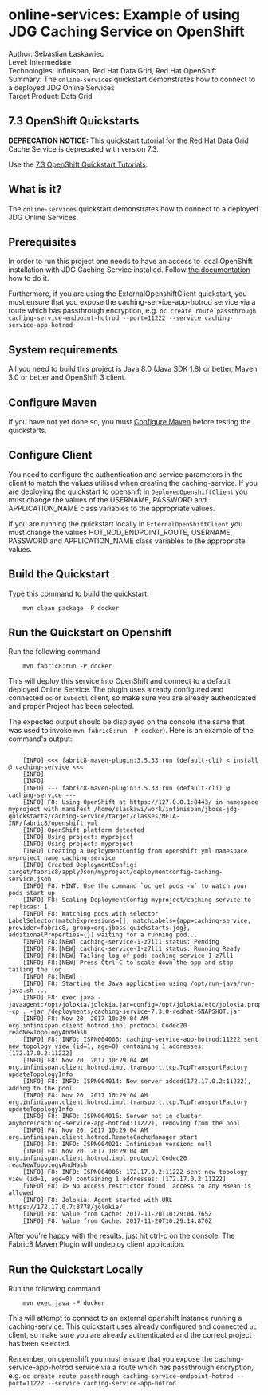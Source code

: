 online-services: Example of using JDG Caching Service on OpenShift
==================================================================
Author: Sebastian Łaskawiec  
Level: Intermediate  
Technologies: Infinispan, Red Hat Data Grid, Red Hat OpenShift  
Summary: The `online-services` quickstart demonstrates how to connect to a deployed JDG Online Services  
Target Product: Data Grid

7.3 OpenShift Quickstarts
-------------------------
**DEPRECATION NOTICE:** This quickstart tutorial for the Red Hat Data Grid Cache Service is deprecated with version 7.3.

Use the [7.3 OpenShift Quickstart Tutorials](../openshift/README.md).

What is it?
-----------

The `online-services` quickstart demonstrates how to connect to a deployed JDG Online Services.

Prerequisites
-------------

In order to run this project one needs to have an access to local OpenShift installation with JDG Caching Service installed. Follow [the documentation](https://github.com/jboss-container-images/jboss-dataservices-image) how to do it.

Furthermore, if you are using the ExternalOpenshiftClient quickstart, you must ensure that you expose the caching-service-app-hotrod
service via a route which has passthrough encryption, e.g. `oc create route passthrough caching-service-endpoint-hotrod --port=11222 --service caching-service-app-hotrod`

System requirements
-------------------

All you need to build this project is Java 8.0 (Java SDK 1.8) or better, Maven 3.0 or better and OpenShift 3 client.

Configure Maven
---------------

If you have not yet done so, you must [Configure Maven](https://github.com/jboss-developer/jboss-developer-shared-resources/blob/master/guides/CONFIGURE_MAVEN.md#configure-maven-to-build-and-deploy-the-quickstarts) before testing the quickstarts.

Configure Client
----------------

You need to configure the authentication and service parameters in the client to match the values utilised when creating the caching-service.
If you are deploying the quickstart to openshift in `DeployedOpenshiftClient` you must change the values of the USERNAME, PASSWORD and
APPLICATION_NAME class variables to the appropriate values.

If you are running the quickstart locally in `ExternalOpenShiftClient` you must change the values HOT_ROD_ENDPOINT_ROUTE, USERNAME, PASSWORD and
APPLICATION_NAME class variables to the appropriate values.

Build the Quickstart
--------------------

Type this command to build the quickstart:

        mvn clean package -P docker

Run the Quickstart on Openshift
------------------

Run the following command

        mvn fabric8:run -P docker

This will deploy this service into OpenShift and connect to a default deployed Online Service. The plugin uses already configured and connected
 `oc` or `kubectl` client, so make sure you are already authenticated and proper Project has been selected.

The expected output should be displayed on the console (the same that was used to invoke `mvn fabric8:run -P docker`).
Here is an example of the command's output:

        ...
        [INFO] <<< fabric8-maven-plugin:3.5.33:run (default-cli) < install @ caching-service <<<
        [INFO]
        [INFO]
        [INFO] --- fabric8-maven-plugin:3.5.33:run (default-cli) @ caching-service ---
        [INFO] F8: Using OpenShift at https://127.0.0.1:8443/ in namespace myproject with manifest /home/slaskawi/work/infinispan/jboss-jdg-quickstarts/caching-service/target/classes/META-INF/fabric8/openshift.yml
        [INFO] OpenShift platform detected
        [INFO] Using project: myproject
        [INFO] Using project: myproject
        [INFO] Creating a DeploymentConfig from openshift.yml namespace myproject name caching-service
        [INFO] Created DeploymentConfig: target/fabric8/applyJson/myproject/deploymentconfig-caching-service.json
        [INFO] F8: HINT: Use the command `oc get pods -w` to watch your pods start up
        [INFO] F8: Scaling DeploymentConfig myproject/caching-service to replicas: 1
        [INFO] F8: Watching pods with selector LabelSelector(matchExpressions=[], matchLabels={app=caching-service, provider=fabric8, group=org.jboss.quickstarts.jdg}, additionalProperties={}) waiting for a running pod...
        [INFO] F8:[NEW] caching-service-1-z7ll1 status: Pending
        [INFO] F8:[NEW] caching-service-1-z7ll1 status: Running Ready
        [INFO] F8:[NEW] Tailing log of pod: caching-service-1-z7ll1
        [INFO] F8:[NEW] Press Ctrl-C to scale down the app and stop tailing the log
        [INFO] F8:[NEW]
        [INFO] F8: Starting the Java application using /opt/run-java/run-java.sh ...
        [INFO] F8: exec java -javaagent:/opt/jolokia/jolokia.jar=config=/opt/jolokia/etc/jolokia.properties -cp . -jar /deployments/caching-service-7.3.0-redhat-SNAPSHOT.jar
        [INFO] F8: Nov 20, 2017 10:29:04 AM org.infinispan.client.hotrod.impl.protocol.Codec20 readNewTopologyAndHash
        [INFO] F8: INFO: ISPN004006: caching-service-app-hotrod:11222 sent new topology view (id=1, age=0) containing 1 addresses: [172.17.0.2:11222]
        [INFO] F8: Nov 20, 2017 10:29:04 AM org.infinispan.client.hotrod.impl.transport.tcp.TcpTransportFactory updateTopologyInfo
        [INFO] F8: INFO: ISPN004014: New server added(172.17.0.2:11222), adding to the pool.
        [INFO] F8: Nov 20, 2017 10:29:04 AM org.infinispan.client.hotrod.impl.transport.tcp.TcpTransportFactory updateTopologyInfo
        [INFO] F8: INFO: ISPN004016: Server not in cluster anymore(caching-service-app-hotrod:11222), removing from the pool.
        [INFO] F8: Nov 20, 2017 10:29:04 AM org.infinispan.client.hotrod.RemoteCacheManager start
        [INFO] F8: INFO: ISPN004021: Infinispan version: null
        [INFO] F8: Nov 20, 2017 10:29:04 AM org.infinispan.client.hotrod.impl.protocol.Codec20 readNewTopologyAndHash
        [INFO] F8: INFO: ISPN004006: 172.17.0.2:11222 sent new topology view (id=1, age=0) containing 1 addresses: [172.17.0.2:11222]
        [INFO] F8: I> No access restrictor found, access to any MBean is allowed
        [INFO] F8: Jolokia: Agent started with URL https://172.17.0.7:8778/jolokia/
        [INFO] F8: Value from Cache: 2017-11-20T10:29:04.765Z
        [INFO] F8: Value from Cache: 2017-11-20T10:29:14.870Z

After you're happy with the results, just hit ctrl-c on the console. The Fabric8 Maven Plugin will undeploy client application.

Run the Quickstart Locally
------------------
Run the following command

        mvn exec:java -P docker

This will attempt to connect to an external openshift instance running a caching-service. This quickstart uses already
configured and connected `oc` client, so make sure you are already authenticated and the correct project has been selected.

Remember, on openshift you must ensure that you expose the caching-service-app-hotrod
service via a route which has passthrough encryption, e.g. `oc create route passthrough caching-service-endpoint-hotrod --port=11222 --service caching-service-app-hotrod`
